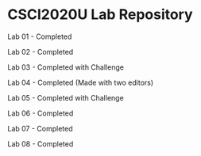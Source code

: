 # CSCI2020U Lab Repository

Lab 01 - Completed

Lab 02 - Completed

Lab 03 - Completed with Challenge

Lab 04 - Completed (Made with two editors)

Lab 05 - Completed with Challenge

Lab 06 - Completed

Lab 07 - Completed

Lab 08 - Completed